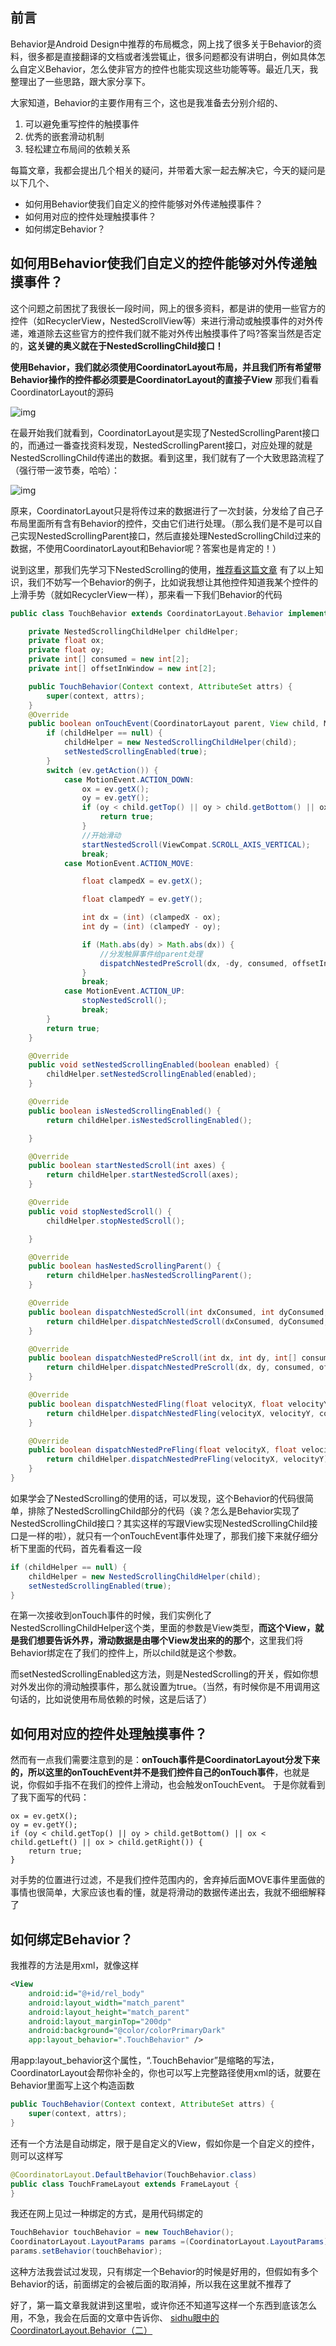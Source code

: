 ## 前言

Behavior是Android Design中推荐的布局概念，网上找了很多关于Behavior的资料，很多都是直接翻译的文档或者浅尝辄止，很多问题都没有讲明白，例如具体怎么自定义Behavior，怎么使非官方的控件也能实现这些功能等等。最近几天，我整理出了一些思路，跟大家分享下。

大家知道，Behavior的主要作用有三个，这也是我准备去分别介绍的、

1. 可以避免重写控件的触摸事件
2. 优秀的嵌套滑动机制
3. 轻松建立布局间的依赖关系

每篇文章，我都会提出几个相关的疑问，并带着大家一起去解决它，今天的疑问是以下几个、

- 如何用Behavior使我们自定义的控件能够对外传递触摸事件？
- 如何用对应的控件处理触摸事件？
- 如何绑定Behavior？

## 如何用Behavior使我们自定义的控件能够对外传递触摸事件？

这个问题之前困扰了我很长一段时间，网上的很多资料，都是讲的使用一些官方的控件（如RecyclerView，NestedScrollView等）来进行滑动或触摸事件的对外传递，难道除去这些官方的控件我们就不能对外传出触摸事件了吗?答案当然是否定的，**这关键的奥义就在于NestedScrollingChild接口！**

**使用Behavior，我们就必须使用CoordinatorLayout布局，并且我们所有希望带Behavior操作的控件都必须要是CoordinatorLayout的直接子View**
那我们看看CoordinatorLayout的源码

![img](https://segmentfault.com/img/bVB1aZ)

在最开始我们就看到，CoordinatorLayout是实现了NestedScrollingParent接口的，而通过一番查找资料发现，NestedScrollingParent接口，对应处理的就是NestedScrollingChild传递出的数据。看到这里，我们就有了一个大致思路流程了（强行带一波节奏，哈哈）：

![img](https://segmentfault.com/img/bVB1iS)

原来，CoordinatorLayout只是将传过来的数据进行了一次封装，分发给了自己子布局里面所有含有Behavior的控件，交由它们进行处理。（那么我们是不是可以自己实现NestedScrollingParent接口，然后直接处理NestedScrollingChild过来的数据，不使用CoordinatorLayout和Behavior呢？答案也是肯定的！）

说到这里，那我们先学习下NestedScrolling的使用，[推荐看这篇文章](https://segmentfault.com/a/1190000002873657)
有了以上知识，我们不妨写一个Behavior的例子，比如说我想让其他控件知道我某个控件的上滑手势（就如RecyclerView一样），那来看一下我们Behavior的代码

```java
public class TouchBehavior extends CoordinatorLayout.Behavior implements NestedScrollingChild {

    private NestedScrollingChildHelper childHelper;
    private float ox;
    private float oy;
    private int[] consumed = new int[2];
    private int[] offsetInWindow = new int[2];

    public TouchBehavior(Context context, AttributeSet attrs) {
        super(context, attrs);
    }
    @Override
    public boolean onTouchEvent(CoordinatorLayout parent, View child, MotionEvent ev) {
        if (childHelper == null) {
            childHelper = new NestedScrollingChildHelper(child);
            setNestedScrollingEnabled(true);
        }
        switch (ev.getAction()) {
            case MotionEvent.ACTION_DOWN:
                ox = ev.getX();
                oy = ev.getY();
                if (oy < child.getTop() || oy > child.getBottom() || ox < child.getLeft() || ox > child.getRight()) {
                    return true;
                }
                //开始滑动
                startNestedScroll(ViewCompat.SCROLL_AXIS_VERTICAL);
                break;
            case MotionEvent.ACTION_MOVE:

                float clampedX = ev.getX();

                float clampedY = ev.getY();

                int dx = (int) (clampedX - ox);
                int dy = (int) (clampedY - oy);

                if (Math.abs(dy) > Math.abs(dx)) {
                    //分发触屏事件给parent处理
                    dispatchNestedPreScroll(dx, -dy, consumed, offsetInWindow);
                }
                break;
            case MotionEvent.ACTION_UP:
                stopNestedScroll();
                break;
        }
        return true;
    }

    @Override
    public void setNestedScrollingEnabled(boolean enabled) {
        childHelper.setNestedScrollingEnabled(enabled);
    }

    @Override
    public boolean isNestedScrollingEnabled() {
        return childHelper.isNestedScrollingEnabled();

    }

    @Override
    public boolean startNestedScroll(int axes) {
        return childHelper.startNestedScroll(axes);
    }

    @Override
    public void stopNestedScroll() {
        childHelper.stopNestedScroll();

    }

    @Override
    public boolean hasNestedScrollingParent() {
        return childHelper.hasNestedScrollingParent();
    }

    @Override
    public boolean dispatchNestedScroll(int dxConsumed, int dyConsumed, int dxUnconsumed, int dyUnconsumed, int[] offsetInWindow) {
        return childHelper.dispatchNestedScroll(dxConsumed, dyConsumed, dxUnconsumed, dyUnconsumed, offsetInWindow);
    }

    @Override
    public boolean dispatchNestedPreScroll(int dx, int dy, int[] consumed, int[] offsetInWindow) {
        return childHelper.dispatchNestedPreScroll(dx, dy, consumed, offsetInWindow);
    }

    @Override
    public boolean dispatchNestedFling(float velocityX, float velocityY, boolean consumed) {
        return childHelper.dispatchNestedFling(velocityX, velocityY, consumed);
    }

    @Override
    public boolean dispatchNestedPreFling(float velocityX, float velocityY) {
        return childHelper.dispatchNestedPreFling(velocityX, velocityY);
    }
}
```

如果学会了NestedScrolling的使用的话，可以发现，这个Behavior的代码很简单，排除了NestedScrollingChild部分的代码（诶？怎么是Behavior实现了NestedScrollingChild接口？其实这样的写跟View实现NestedScrollingChild接口是一样的啦），就只有一个onTouchEvent事件处理了，那我们接下来就仔细分析下里面的代码，首先看看这一段

```java
if (childHelper == null) {
    childHelper = new NestedScrollingChildHelper(child);
    setNestedScrollingEnabled(true);
}
```

在第一次接收到onTouch事件的时候，我们实例化了NestedScrollingChildHelper这个类，里面的参数是View类型，**而这个View，就是我们想要告诉外界，滑动数据是由哪个View发出来的的那个**，这里我们将Behavior绑定在了我们的控件上，所以child就是这个参数。

而setNestedScrollingEnabled这方法，则是NestedScrolling的开关，假如你想对外发出你的滑动触摸事件，那么就设置为true。（当然，有时候你是不用调用这句话的，比如说使用布局依赖的时候，这是后话了）

## 如何用对应的控件处理触摸事件？

然而有一点我们需要注意到的是：**onTouch事件是CoordinatorLayout分发下来的，所以这里的onTouchEvent并不是我们控件自己的onTouch事件**，也就是说，你假如手指不在我们的控件上滑动，也会触发onTouchEvent。
于是你就看到了我下面写的代码：

```
ox = ev.getX();
oy = ev.getY();
if (oy < child.getTop() || oy > child.getBottom() || ox < child.getLeft() || ox > child.getRight()) {
    return true;
}

```

对手势的位置进行过滤，不是我们控件范围内的，舍弃掉后面MOVE事件里面做的事情也很简单，大家应该也看的懂，就是将滑动的数据传递出去，我就不细细解释了

## 如何绑定Behavior？

我推荐的方法是用xml，就像这样

```xml
<View
    android:id="@+id/rel_body"
    android:layout_width="match_parent"
    android:layout_height="match_parent"
    android:layout_marginTop="200dp"
    android:background="@color/colorPrimaryDark"
    app:layout_behavior=".TouchBehavior" />
```

用app:layout_behavior这个属性，“.TouchBehavior”是缩略的写法，CoordinatorLayout会帮你补全的，你也可以写上完整路径使用xml的话，就要在Behavior里面写上这个构造函数

```java
public TouchBehavior(Context context, AttributeSet attrs) {
    super(context, attrs);
}
```

还有一个方法是自动绑定，限于是自定义的View，假如你是一个自定义的控件，则可以这样写

```java
@CoordinatorLayout.DefaultBehavior(TouchBehavior.class)
public class TouchFrameLayout extends FrameLayout {
}
```

我还在网上见过一种绑定的方式，是用代码绑定的

```java
TouchBehavior touchBehavior = new TouchBehavior();
CoordinatorLayout.LayoutParams params =(CoordinatorLayout.LayoutParams) yourView.getLayoutParams();
params.setBehavior(touchBehavior);
```

这种方法我尝试过发现，只有绑定一个Behavior的时候是好用的，但假如有多个Behavior的话，前面绑定的会被后面的取消掉，所以我在这里就不推荐了

好了，第一篇文章我就讲到这里啦，或许你还不知道写这样一个东西到底该怎么用，不急，我会在后面的文章中告诉你、
[sidhu眼中的CoordinatorLayout.Behavior（二）](https://segmentfault.com/a/1190000006665225)